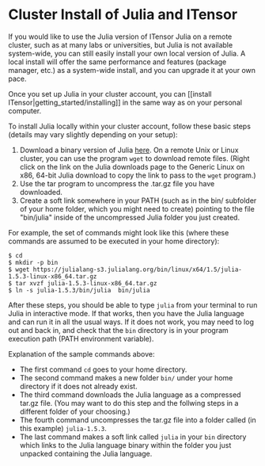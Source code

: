 # Cluster Install of Julia and ITensor

If you would like to use the Julia version of ITensor Julia on a remote cluster, 
such as at many labs or universities, but Julia is
not available system-wide, you can still easily install your own
local version of Julia. A local install will offer the same performance and
features (package manager, etc.) as a system-wide install, and you can upgrade
it at your own pace.

Once you set up Julia in your cluster account, you can [[install ITensor|getting_started/installing]]
in the same way as on your personal computer.

To install Julia locally within your cluster account, follow these
basic steps (details may vary slightly depending on your setup):
1. Download a binary version of Julia <a href="https://julialang.org/downloads/">here</a>. 
On a remote Unix or Linux cluster, you can use the program `wget` to download remote files.
(Right click on the link on the Julia downloads page to the Generic Linux on x86, 64-bit
Julia download to copy the link to pass to the `wget` program.)
2. Use the tar program to uncompress the .tar.gz file you have downloaded.
3. Create a soft link somewhere in your PATH (such as in the bin/ subfolder of your
home folder, which you might need to create) pointing to the file "bin/julia" inside
of the uncompressed Julia folder you just created.

For example, the set of commands might look like this (where these commands
are assumed to be executed in your home directory):

    $ cd
    $ mkdir -p bin
    $ wget https://julialang-s3.julialang.org/bin/linux/x64/1.5/julia-1.5.3-linux-x86_64.tar.gz
    $ tar xvzf julia-1.5.3-linux-x86_64.tar.gz
    $ ln -s julia-1.5.3/bin/julia  bin/julia

After these steps, you should be able to type `julia` from your terminal to run Julia 
in interactive mode. If that works, then you have the Julia language and can run it in
all the usual ways. If it does not work, you may need to log out and back in, and check
that the `bin` directory is in your program execution path (PATH environment variable).

Explanation of the sample commands above:
 - The first command `cd` goes to your home directory. 
 - The second command makes a new folder `bin/`
under your home directory if it does not already exist. 
 - The third command downloads the Julia language as a compressed tar.gz file. (You may want to do this step and the follwing steps in a different folder of your choosing.) 
 - The fourth command uncompresses the tar.gz file into a 
folder called (in this example) `julia-1.5.3`. 
 - The last command makes a soft link called `julia` in your `bin` directory which links to the Julia language binary within the folder you just unpacked containing the Julia language.
